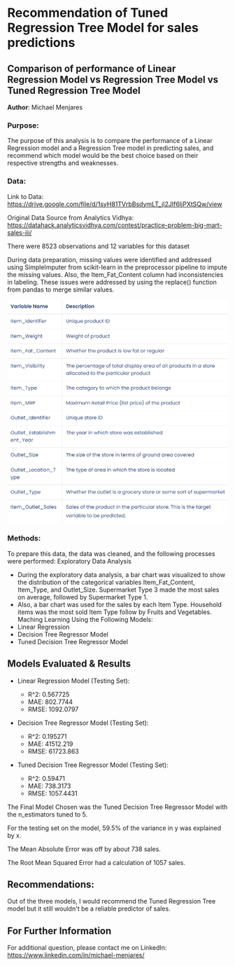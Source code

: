 # Recommendation of Tuned Regression Tree Model for sales predictions
## Comparison of performance of Linear Regression Model  vs Regression Tree Model vs Tuned Regression Tree Model

**Author**: Michael Menjares

### Purpose:

The purpose of this analysis is to compare the performance of a Linear Regression model and a Regression Tree model in predicting sales, and recommend which model would be the best choice based on their respective strengths and weaknesses.

### Data:
Link to Data: https://drive.google.com/file/d/1syH81TVrbBsdymLT_jl2JIf6IjPXtSQw/view

Original Data Source from Analytics Vidhya: https://datahack.analyticsvidhya.com/contest/practice-problem-big-mart-sales-iii/

There were 8523 observations and 12 variables for this dataset

During data preparation, missing values were identified and addressed using SimpleImputer from scikit-learn in the preprocessor pipeline to impute the missing values. Also, the Item_Fat_Content column had inconsistencies in labeling. These issues were addressed by using the replace() function from pandas to merge similar values.

<p align = "center"> 
  <img src = "https://github.com/mikemenj/sales-predictions/blob/main/data%20dict.png">
</p>

### Methods:
To prepare this data, the data was cleaned, and the following processes were performed:
Exploratory Data Analysis
- During the exploratory data analysis, a bar chart was visualized to show the distribution of the categorical variables Item_Fat_Content, Item_Type, and Outlet_Size.
  Supermarket Type 3 made the most sales on average, followed by Supermarket Type 1.
- Also, a bar chart was used for the sales by each Item Type. Household items was the most sold Item Type follow by Fruits and Vegetables.
Maching Learning Using the Following Models:
- Linear Regression
- Decision Tree Regressor Model
- Tuned Decision Tree Regressor Model

## Models Evaluated & Results

- Linear Regression Model (Testing Set):
  - R^2: 0.567725	
  - MAE: 802.7744	
  - RMSE: 1092.0797

- Decision Tree Regressor Model (Testing Set):
  - R^2: 0.195271
  - MAE: 41512.219
  - RMSE: 61723.863

- Tuned Decision Tree Regressor Model (Testing Set):
  - R^2: 0.59471
  - MAE: 738.3173
  - RMSE: 1057.4431

The Final Model Chosen was the Tuned Decision Tree Regressor Model with the n_estimators tuned to 5.

For the testing set on the model, 59.5% of the variance in y was explained by x.

The Mean Absolute Error was off by about 738 sales.

The Root Mean Squared Error had a calculation of 1057 sales.

## Recommendations:

Out of the three models, I would recommend the Tuned Regression Tree model but it still wouldn't be a reliable predictor of sales.

## For Further Information
 For additional question, please contact me on LinkedIn: https://www.linkedin.com/in/michael-menjares/
